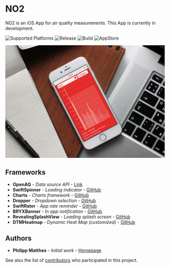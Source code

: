 # NO2
NO2 is an iOS App for air quality measurements. This App is currently in development.

![Supported Platforms](https://img.shields.io/badge/Platform-iOS-lightgrey.svg) ![Release](https://img.shields.io/badge/Release-1.0-blue.svg) ![Build](https://img.shields.io/badge/Build-passing-green.svg) ![AppStore](https://img.shields.io/badge/App%20Store-unreleased-red.svg)

![Showcase](Mockup.jpg?raw=true "App")

## Frameworks

* **OpenAQ** - *Data source API* - [Link](https://openaq.org/)
* **SwiftSpinner** - *Loading indicator* - [GitHub](https://github.com/icanzilb/SwiftSpinner)
* **Charts** - *Charts framework* - [GitHub](https://github.com/danielgindi/Charts)
* **Dropper** - *Dropdown selection* - [GitHub](https://github.com/kirkbyo/Dropper)
* **SwiftRater** - *App rate reminder* - [GitHub](https://github.com/takecian/SwiftRater)
* **BRYXBanner** - *In app notification* - [GitHub](https://github.com/bryx-inc/BRYXBanner)
* **RevealingSplashView** - *Loading splash screen* - [GitHub](https://github.com/PiXeL16/RevealingSplashView)
* **DTMHeatmap** - *Dynamic Heat Map (customized)* - [GitHub](https://github.com/PhilippMatthes/DTMHeatmap)

## Authors

* **Philipp Matthes** - *Initial work* - [Homepage](https://philippmatth.es)

See also the list of [contributors](https://github.com/philippmatthes/dragtimer/contributors) who participated in this project.
